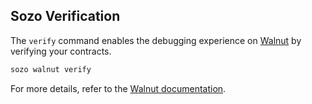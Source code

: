 ## Sozo Verification

The `verify` command enables the debugging experience on [Walnut](https://walnut.dev) by verifying your contracts.

```sh
sozo walnut verify
```

For more details, refer to the [Walnut documentation](https://docs.walnut.dev/debug-dojo-with-walnut).
